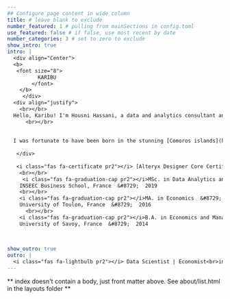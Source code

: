 ```yaml
---
## Configure page content in wide column
title: # leave blank to exclude
number_featured: 1 # pulling from mainSections in config.toml
use_featured: false # if false, use most recent by date
number_categories: 3 # set to zero to exclude
show_intro: true
intro: |
  <div align="Center">
  <b> 
   <font size="8">
          KARIBU
        </font>
    </b>
     </div>
  <div align="justify">
    <br></br>
  Hello, Karibu! I'm Housni Hassani, a data and analytics consultant and economist with a keen interest in the R programming language. I leverage my expertise in scientific methods, processes, and algorithms to derive valuable insights and knowledge from data. Additionally, I'm committed to advancing the use of data analytics by creating user-friendly tools for the community. My areas of specialization encompass data analytics, machine learning, natural language processing (NLP), marketing, and economics, with a particular emphasis on small island developing states.
      <br></br>
      
  
  I was fortunate to have been born in the stunning [Comoros islands](https://en.wikipedia.org/wiki/Comoro_Islands) and to have had the opportunity to call France my childhood home. My experiences living and working in Sydney, Australia, have led me to eventually lived and worked in Wellington, New Zealand before landing in Barcelona, Spain my current place of residence. In my free time, you'll find me pushing my limits outdoors, whether it's doing calisthenics at the gym, chilling at the beach, or mastering my balance on a Slackline in the park.
  
   </div>
     
   <i class="fas fa-certificate pr2"></i> [Alteryx Designer Core Certification](https://www.credly.com/badges/2465360b-41e7-4fa7-bd71-36760be73233/public_url) &#8729;  Alteryx  &#8729;  2022</i>
    <br></br>
     <i class="fas fa-graduation-cap pr2"></i>MSc. in Data Analytics and Marketing manager  &#8729;
    INSEEC Business School, France  &#8729;  2019
    <br></br>
    <i class="fas fa-graduation-cap pr2"></i>MA. in Economics  &#8729;
    University of Toulon, France  &#8729;  2016
      <br></br>
    <i class="fas fa-graduation-cap pr2"></i>B.A. in Economics and Management  &#8729;
    University of Savoy, France  &#8729;  2014

    
  
show_outro: true
outro: |
  <i class="fas fa-lightbulb pr2"></i> Data Scientist | Economist<br>interested in all things data 
---
```


** index doesn't contain a body, just front matter above.
See about/list.html in the layouts folder **
